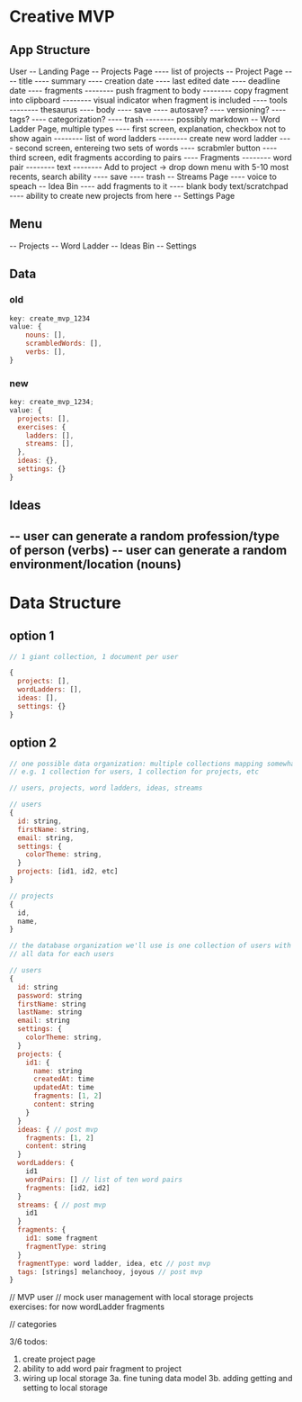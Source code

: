 # Creative MVP

## App Structure

User
-- Landing Page
-- Projects Page
---- list of projects
-- Project Page
---- title
---- summary
---- creation date
---- last edited date
---- deadline date
---- fragments
-------- push fragment to body
-------- copy fragment into clipboard
-------- visual indicator when fragment is included
---- tools
-------- thesaurus
---- body
---- save
---- autosave?
---- versioning?
---- tags?
---- categorization?
---- trash
-------- possibly markdown
-- Word Ladder Page, multiple types
---- first screen, explanation, checkbox not to show again
-------- list of word ladders
-------- create new word ladder
---- second screen, entereing two sets of words
---- scrabmler button
---- third screen, edit fragments according to pairs
---- Fragments
-------- word pair
-------- text
-------- Add to project -> drop down menu with 5-10 most recents, search ability
---- save
---- trash
-- Streams Page
---- voice to speach
-- Idea Bin
---- add fragments to it
---- blank body text/scratchpad
---- ability to create new projects from here
-- Settings Page

## Menu

-- Projects
-- Word Ladder
-- Ideas Bin
-- Settings

## Data

### old

```javascript
key: create_mvp_1234
value: {
    nouns: [],
    scrambledWords: [],
    verbs: [],
}
```

### new

```javascript
key: create_mvp_1234;
value: {
  projects: [],
  exercises: {
    ladders: [],
    streams: [],
  },
  ideas: {},
  settings: {}
}
```

## Ideas

-- user can generate a random profession/type of person (verbs)
-- user can generate a random environment/location (nouns)
--

# Data Structure

## option 1

```js
// 1 giant collection, 1 document per user

{
  projects: [],
  wordLadders: [],
  ideas: [],
  settings: {}
}
```

## option 2

```js
// one possible data organization: multiple collections mapping somewhat to how the SQL would be structured
// e.g. 1 collection for users, 1 collection for projects, etc

// users, projects, word ladders, ideas, streams

// users
{
  id: string,
  firstName: string,
  email: string,
  settings: {
    colorTheme: string,
  }
  projects: [id1, id2, etc]
}

// projects
{
  id,
  name,
}

// the database organization we'll use is one collection of users with
// all data for each users

// users
{
  id: string
  password: string
  firstName: string
  lastName: string
  email: string
  settings: {
    colorTheme: string,
  }
  projects: {
    id1: {
      name: string
      createdAt: time
      updatedAt: time
      fragments: [1, 2]
      content: string
    }
  }
  ideas: { // post mvp
    fragments: [1, 2]
    content: string
  }
  wordLadders: {
    id1
    wordPairs: [] // list of ten word pairs
    fragments: [id2, id2]
  }
  streams: { // post mvp
    id1
  }
  fragments: {
    id1: some fragment
    fragmentType: string
  }
  fragmentType: word ladder, idea, etc // post mvp
  tags: [strings] melanchooy, joyous // post mvp
}
```

// MVP
user // mock user management with local storage
projects
exercises: for now wordLadder
fragments

// categories

3/6 todos:

1. create project page
2. ability to add word pair fragment to project
3. wiring up local storage
   3a. fine tuning data model
   3b. adding getting and setting to local storage
